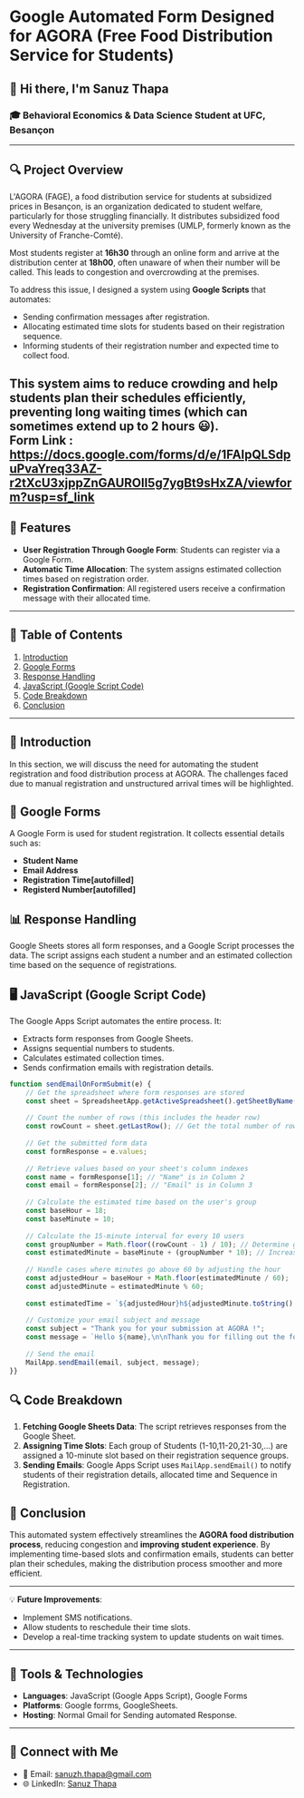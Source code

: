 # Google Automated Form Designed for AGORA (Free Food Distribution Service for Students)

## 👋 Hi there, I'm **Sanuz Thapa**

### 🎓 Behavioral Economics & Data Science Student at UFC, Besançon

---

## 🔍 Project Overview

L'AGORA (FAGE), a food distribution service for students at subsidized prices in Besançon, is an organization dedicated to student welfare, particularly for those struggling financially. It distributes subsidized food every Wednesday at the university premises (UMLP, formerly known as the University of Franche-Comté).  

Most students register at **16h30** through an online form and arrive at the distribution center at **18h00**, often unaware of when their number will be called. This leads to congestion and overcrowding at the premises.

To address this issue, I designed a system using **Google Scripts** that automates:
- Sending confirmation messages after registration.
- Allocating estimated time slots for students based on their registration sequence.
- Informing students of their registration number and expected time to collect food.

This system aims to **reduce crowding** and **help students plan their schedules efficiently**, preventing long waiting times (which can sometimes extend up to **2 hours** 😃).
<br>
**Form Link** : <br>
https://docs.google.com/forms/d/e/1FAIpQLSdpuPvaYreq33AZ-r2tXcU3xjppZnGAUROlI5g7ygBt9sHxZA/viewform?usp=sf_link
---

## 🚀 Features

- **User Registration Through Google Form**: Students can register via a Google Form.
- **Automatic Time Allocation**: The system assigns estimated collection times based on registration order.
- **Registration Confirmation**: All registered users receive a confirmation message with their allocated time.

---

## 📂 Table of Contents

1. [Introduction](#introduction)
2. [Google Forms](#google-forms)
3. [Response Handling](#response-handling)
4. [JavaScript (Google Script Code)](#js-code)
5. [Code Breakdown](#code-breakdown)
6. [Conclusion](#conclusion)

---

## 📌 Introduction

In this section, we will discuss the need for automating the student registration and food distribution process at AGORA. The challenges faced due to manual registration and unstructured arrival times will be highlighted.

## 📝 Google Forms

A Google Form is used for student registration. It collects essential details such as:
- **Student Name**
- **Email Address**
- **Registration Time[autofilled]** 
- **Registerd Number[autofilled]**

## 📊 Response Handling

Google Sheets stores all form responses, and a Google Script processes the data. The script assigns each student a number and an estimated collection time based on the sequence of registrations.

## 🖥️ JavaScript (Google Script Code)

The Google Apps Script automates the entire process. It:
- Extracts form responses from Google Sheets.
- Assigns sequential numbers to students.
- Calculates estimated collection times.
- Sends confirmation emails with registration details.

```javascript
function sendEmailOnFormSubmit(e) {
    // Get the spreadsheet where form responses are stored
    const sheet = SpreadsheetApp.getActiveSpreadsheet().getSheetByName("Form Responses 1"); // Adjust sheet name if needed
    
    // Count the number of rows (this includes the header row)
    const rowCount = sheet.getLastRow(); // Get the total number of rows including header
    
    // Get the submitted form data
    const formResponse = e.values;
    
    // Retrieve values based on your sheet's column indexes
    const name = formResponse[1]; // "Name" is in Column 2
    const email = formResponse[2]; // "Email" is in Column 3
    
    // Calculate the estimated time based on the user's group
    const baseHour = 18;
    const baseMinute = 10;
    
    // Calculate the 15-minute interval for every 10 users
    const groupNumber = Math.floor((rowCount - 1) / 10); // Determine group (0 for 1-10, 1 for 11-20, etc.)
    const estimatedMinute = baseMinute + (groupNumber * 10); // Increases by 10 minutes for each group
    
    // Handle cases where minutes go above 60 by adjusting the hour
    const adjustedHour = baseHour + Math.floor(estimatedMinute / 60);
    const adjustedMinute = estimatedMinute % 60;
    
    const estimatedTime = `${adjustedHour}h${adjustedMinute.toString().padStart(2, '0')}`;
    
    // Customize your email subject and message
    const subject = "Thank you for your submission at AGORA !";
    const message = `Hello ${name},\n\nThank you for filling out the form.\nYou are registered as user number ${rowCount}.\nYour estimated time is ${estimatedTime}.\n\nBest regards,\nTHAPA Sanuz`;
    
    // Send the email
    MailApp.sendEmail(email, subject, message);
}}
```

## 🔍 Code Breakdown

1. **Fetching Google Sheets Data**: The script retrieves responses from the Google Sheet.
2. **Assigning Time Slots**: Each group of Students (1-10,11-20,21-30,...) are assigned a 10-minute slot based on their registration sequence groups.
3. **Sending Emails**: Google Apps Script uses `MailApp.sendEmail()` to notify students of their registration details, allocated time and Sequence in Registration.

## 🎯 Conclusion

This automated system effectively streamlines the **AGORA food distribution process**, reducing congestion and **improving student experience**. By implementing time-based slots and confirmation emails, students can better plan their schedules, making the distribution process smoother and more efficient.

---

💡 **Future Improvements**:
- Implement SMS notifications.
- Allow students to reschedule their time slots.
- Develop a real-time tracking system to update students on wait times.
---
## 🔧 Tools & Technologies

- **Languages**: JavaScript (Google Apps Script), Google Forms
- **Platforms**: Google forrms, GoogleSheets.
- **Hosting**: Normal Gmail for Sending automated Response.

---

## 💌 Connect with Me

- 📧 Email: [sanuzh.thapa@gmail.com](mailto:sanuzh.thapa@gmail.com)
- 🌐 LinkedIn: [Sanuz Thapa](https://linkedin.com/in/sanuz-thapa)
